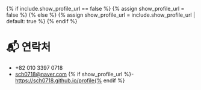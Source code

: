{% if include.show_profile_url == false %}
  {% assign show_profile_url = false %}
{% else %}
  {% assign show_profile_url = include.show_profile_url | default: true %}
{% endif %}

# 📬 연락처

- +82 010 3397 0718
- sch0718@naver.com
{% if show_profile_url %}- https://sch0718.github.io/profile{% endif %}